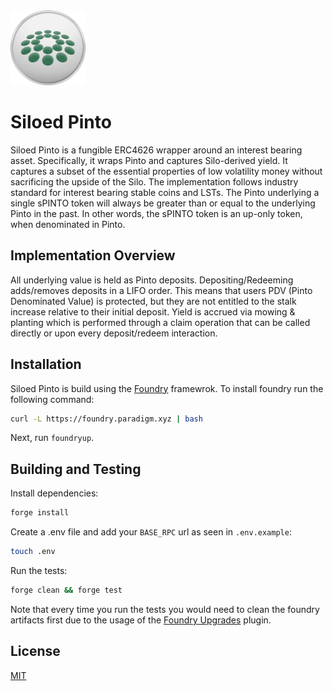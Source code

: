 
<img src="./assets/sPINTO.png" alt="sPinto logo" width="120" />

# Siloed Pinto

Siloed Pinto is a fungible ERC4626 wrapper around an interest bearing asset.
Specifically, it wraps Pinto and captures Silo-derived yield. It captures a subset of the essential properties of low volatility money without sacrificing the upside of the Silo. The implementation follows industry standard for interest bearing stable coins and LSTs. The Pinto underlying a single sPINTO token will always be greater than or equal to the underlying Pinto in the past. In other words, the sPINTO token
is an up-only token, when denominated in Pinto.

## Implementation Overview
All underlying value is held as Pinto deposits. Depositing/Redeeming adds/removes deposits in a LIFO order. This means that users PDV (Pinto Denominated Value) is protected, but they are not entitled to the stalk increase relative to their initial deposit. Yield is accrued via mowing & planting which is performed through a claim operation that can be called directly or upon every deposit/redeem interaction.

## Installation
Siloed Pinto is build using the [Foundry](https://github.com/foundry-rs/foundry) framewrok. To install foundry run the following command:

```bash
curl -L https://foundry.paradigm.xyz | bash
```
Next, run `foundryup`.

## Building and Testing
Install dependencies:
```bash
forge install
```

Create a .env file and add your `BASE_RPC` url as seen in `.env.example`:
```bash
touch .env
```

Run the tests:
```bash
forge clean && forge test
```
Note that every time you run the tests you would need to clean the foundry artifacts first due to the usage of the [Foundry Upgrades](https://github.com/OpenZeppelin/openzeppelin-foundry-upgrades) plugin.

## License

[MIT](https://github.com/pinto-org/siloed-pinto/blob/main/LICENSE.txt)
